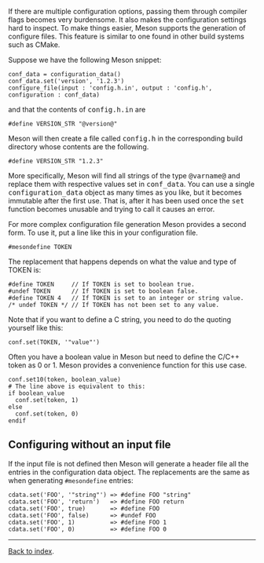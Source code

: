 If there are multiple configuration options, passing them through compiler flags becomes very burdensome. It also makes the configuration settings hard to inspect. To make things easier, Meson supports the generation of configure files. This feature is similar to one found in other build systems such as CMake.

Suppose we have the following Meson snippet:

    conf_data = configuration_data()
    conf_data.set('version', '1.2.3')
    configure_file(input : 'config.h.in', output : 'config.h', configuration : conf_data)

and that the contents of <tt>config.h.in</tt> are

    #define VERSION_STR "@version@"

Meson will then create a file called <tt>config.h</tt> in the corresponding build directory whose contents are the following.

    #define VERSION_STR "1.2.3"

More specifically, Meson will find all strings of the type <tt>@varname@</tt> and replace them with respective values set in <tt>conf_data</tt>. You can use a single <tt>configuration_data</tt> object as many times as you like, but it becomes immutable after the first use. That is, after it has been used once the <tt>set</tt> function becomes unusable and trying to call it causes an error.

For more complex configuration file generation Meson provides a second form. To use it, put a line like this in your configuration file.

    #mesondefine TOKEN

The replacement that happens depends on what the value and type of TOKEN is:

    #define TOKEN     // If TOKEN is set to boolean true.
    #undef TOKEN      // If TOKEN is set to boolean false.
    #define TOKEN 4   // If TOKEN is set to an integer or string value.
    /* undef TOKEN */ // If TOKEN has not been set to any value.

Note that if you want to define a C string, you need to do the quoting yourself like this:

    conf.set(TOKEN, '"value"')

Often you have a boolean value in Meson but need to define the C/C++ token as 0 or 1. Meson provides a convenience function for this use case.

    conf.set10(token, boolean_value)
    # The line above is equivalent to this:
    if boolean_value
      conf.set(token, 1)
    else
      conf.set(token, 0)
    endif

## Configuring without an input file

If the input file is not defined then Meson will generate a header file all the entries in the configuration data object. The replacements are the same as when generating `#mesondefine` entries:

    cdata.set('FOO', '"string"') => #define FOO "string"
    cdata.set('FOO', 'return')   => #define FOO return
    cdata.set('FOO', true)       => #define FOO
    cdata.set('FOO', false)      => #undef FOO
    cdata.set('FOO', 1)          => #define FOO 1
    cdata.set('FOO', 0)          => #define FOO 0

---

[Back to index](Manual).